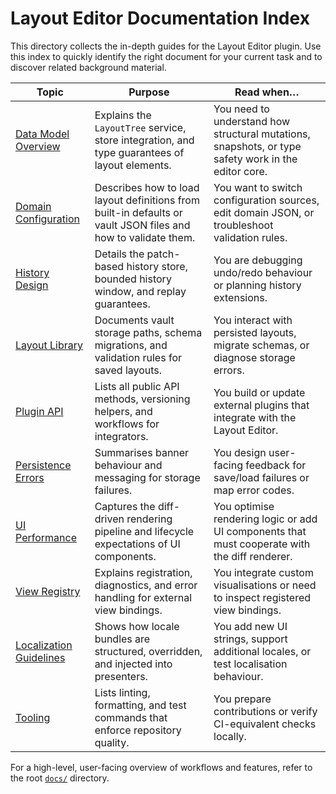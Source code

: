 # Layout Editor Documentation Index

This directory collects the in-depth guides for the Layout Editor plugin. Use this
index to quickly identify the right document for your current task and to discover
related background material.

| Topic | Purpose | Read when… |
| --- | --- | --- |
| [Data Model Overview](./data-model-overview.md) | Explains the `LayoutTree` service, store integration, and type guarantees of layout elements. | You need to understand how structural mutations, snapshots, or type safety work in the editor core. |
| [Domain Configuration](./domain-configuration.md) | Describes how to load layout definitions from built-in defaults or vault JSON files and how to validate them. | You want to switch configuration sources, edit domain JSON, or troubleshoot validation rules. |
| [History Design](./history-design.md) | Details the patch-based history store, bounded history window, and replay guarantees. | You are debugging undo/redo behaviour or planning history extensions. |
| [Layout Library](./layout-library.md) | Documents vault storage paths, schema migrations, and validation rules for saved layouts. | You interact with persisted layouts, migrate schemas, or diagnose storage errors. |
| [Plugin API](./plugin-api.md) | Lists all public API methods, versioning helpers, and workflows for integrators. | You build or update external plugins that integrate with the Layout Editor. |
| [Persistence Errors](./persistence-errors.md) | Summarises banner behaviour and messaging for storage failures. | You design user-facing feedback for save/load failures or map error codes. |
| [UI Performance](./ui-performance.md) | Captures the diff-driven rendering pipeline and lifecycle expectations of UI components. | You optimise rendering logic or add UI components that must cooperate with the diff renderer. |
| [View Registry](./view-registry.md) | Explains registration, diagnostics, and error handling for external view bindings. | You integrate custom visualisations or need to inspect registered view bindings. |
| [Localization Guidelines](./i18n.md) | Shows how locale bundles are structured, overridden, and injected into presenters. | You add new UI strings, support additional locales, or test localisation behaviour. |
| [Tooling](./tooling.md) | Lists linting, formatting, and test commands that enforce repository quality. | You prepare contributions or verify CI-equivalent checks locally. |

For a high-level, user-facing overview of workflows and features, refer to the root
[`docs/`](../../docs/) directory.
